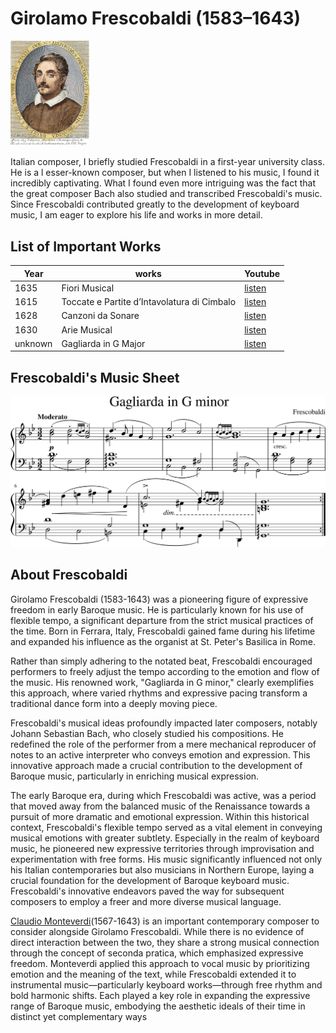 # Girolamo Frescobaldi (1583–1643)
<img src="frescobaldi.jpg" alt="portrait" style="width:25%;" />
 
Italian composer, 
I briefly studied Frescobaldi in a first-year university class. He is a l esser-known composer, but when I listened to his music, I found it incredibly captivating. What I found even more intriguing was the fact that the great composer Bach also studied and transcribed Frescobaldi's music. Since Frescobaldi contributed greatly to the development of keyboard music, I am eager to explore his life and works in more detail.
## List of Important Works

| Year | works  | Youtube |
| ---- | ------ | ------- |
| 1635 | Fiori Musical | [listen](https://youtu.be/jI8ho4w3xt0?si=LWlDmRbC4mvHHXQa) |
| 1615 | Toccate e Partite d’Intavolatura di Cimbalo | [listen](https://youtu.be/cRWLPm0KM7s?si=lP2nftznpPi8NI9k) |
| 1628 | Canzoni da Sonare | [listen](https://youtu.be/Dn5l7ljj8N4?si=ivOeW8If4QkaWZIf) |
| 1630 | Arie Musical | [listen](https://youtu.be/Dn5l7ljj8N4?si=ivOeW8If4QkaWZIf) |
| unknown | Gagliarda in G Major | [listen](https://youtu.be/06hfLezeP1E?feature=shared) |

## Frescobaldi's Music Sheet
<img src="Gagliarda in G minor.png">

## About Frescobaldi
Girolamo Frescobaldi (1583-1643) was a pioneering figure of expressive freedom in early Baroque music. He is particularly known for his use of flexible tempo, a significant departure from the strict musical practices of the time. Born in Ferrara, Italy, Frescobaldi gained fame during his lifetime and expanded his influence as the organist at St. Peter's Basilica in Rome.

Rather than simply adhering to the notated beat, Frescobaldi encouraged performers to freely adjust the tempo according to the emotion and flow of the music. His renowned work, "Gagliarda in G minor," clearly exemplifies this approach, where varied rhythms and expressive pacing transform a traditional dance form into a deeply moving piece.

Frescobaldi's musical ideas profoundly impacted later composers, notably Johann Sebastian Bach, who closely studied his compositions. He redefined the role of the performer from a mere mechanical reproducer of notes to an active interpreter who conveys emotion and expression. This innovative approach made a crucial contribution to the development of Baroque music, particularly in enriching musical expression.

The early Baroque era, during which Frescobaldi was active, was a period that moved away from the balanced music of the Renaissance towards a pursuit of more dramatic and emotional expression. Within this historical context, Frescobaldi's flexible tempo served as a vital element in conveying musical emotions with greater subtlety. Especially in the realm of keyboard music, he pioneered new expressive territories through improvisation and experimentation with free forms. His music significantly influenced not only his Italian contemporaries but also musicians in Northern Europe, laying a crucial foundation for the development of Baroque keyboard music. Frescobaldi's innovative endeavors paved the way for subsequent composers to employ a freer and more diverse musical language.

[Claudio Monteverdi](monteverdi_lincoronazione_di_poppea.md)(1567-1643) is an important contemporary composer to consider alongside Girolamo Frescobaldi. While there is no evidence of direct interaction between the two, they share a strong musical connection through the concept of seconda pratica, which emphasized expressive freedom. Monteverdi applied this approach to vocal music by prioritizing emotion and the meaning of the text, while Frescobaldi extended it to instrumental music—particularly keyboard works—through free rhythm and bold harmonic shifts. Each played a key role in expanding the expressive range of Baroque music, embodying the aesthetic ideals of their time in distinct yet complementary ways
